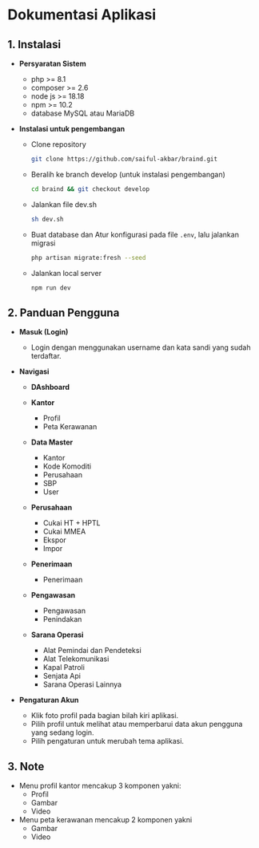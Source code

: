 # Dokumentasi Aplikasi

## 1. Instalasi

- **Persyaratan Sistem**

  - php >= 8.1
  - composer >= 2.6
  - node js >= 18.18
  - npm >= 10.2
  - database MySQL atau MariaDB

- **Instalasi untuk pengembangan**
  - Clone repository
    ```bash
    git clone https://github.com/saiful-akbar/braind.git
    ```
  - Beralih ke branch develop (untuk instalasi pengembangan)
    ```bash
    cd braind && git checkout develop
    ```
  - Jalankan file dev.sh
    ```sh
    sh dev.sh
    ```
  - Buat database dan Atur konfigurasi pada file `.env`, lalu jalankan migrasi
    ```bash
    php artisan migrate:fresh --seed
    ```
  - Jalankan local server
    ```bash
    npm run dev
    ```

## 2. Panduan Pengguna

- **Masuk (Login)**

  - Login dengan menggunakan username dan kata sandi yang sudah terdaftar.

- **Navigasi**

  - **DAshboard**

  - **Kantor**

    - Profil
    - Peta Kerawanan

  - **Data Master**

    - Kantor
    - Kode Komoditi
    - Perusahaan
    - SBP
    - User

  - **Perusahaan**

    - Cukai HT + HPTL
    - Cukai MMEA
    - Ekspor
    - Impor

  - **Penerimaan**

    - Penerimaan

  - **Pengawasan**

    - Pengawasan
    - Penindakan

  - **Sarana Operasi**

    - Alat Pemindai dan Pendeteksi
    - Alat Telekomunikasi
    - Kapal Patroli
    - Senjata Api
    - Sarana Operasi Lainnya

- **Pengaturan Akun**
  - Klik foto profil pada bagian bilah kiri aplikasi.
  - Pilih profil untuk melihat atau memperbarui data akun pengguna yang sedang login.
  - Pilih pengaturan untuk merubah tema aplikasi.

## 3. Note

- Menu profil kantor mencakup 3 komponen yakni:
  - Profil
  - Gambar
  - Video
- Menu peta kerawanan mencakup 2 komponen yakni
  - Gambar
  - Video
